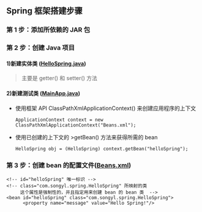 ## Spring 框架搭建步骤
### 第 1 步：添加所依赖的 JAR 包
### 第 2 步：创建 Java 项目
#### 1)新建实体类 ([HelloSpring.java](https://github.com/DaCang/Spring-Learning/blob/master/helloSpring01/src/com/songyl/spring/HelloSpring.java))
>主要是 getter() 和  setter() 方法

#### 2)新建测试类 ([MainApp.java](https://github.com/DaCang/Spring-Learning/blob/master/helloSpring01/src/com/songyl/spring/MainApp.java))

+ 使用框架 API ClassPathXmlApplicationContext() 来创建应用程序的上下文
    <pre><code>ApplicationContext context = new ClassPathXmlApplicationContext("Beans.xml");</code></pre>

+ 使用已创建的上下文的 >getBean() 方法来获得所需的 bean
    <pre><code>HelloSpring obj = (HelloSpring) context.getBean("helloSpring");</code></pre>

### 第 3 步：创建 bean 的配置文件([Beans.xml](https://github.com/DaCang/Spring-Learning/blob/master/helloSpring01/src/Beans.xml))
<pre><code>&lt;!-- id="helloSpring" 唯一标识 --&gt;
&lt;!-- class="com.songyl.spring.HelloSpring" 所映射的类
     这个属性是强制性的，并且指定用来创建 bean 的 bean 类  --&gt;
&lt;bean id="helloSpring" class="com.songyl.spring.HelloSpring"&gt;
      &lt;property name="message" value="Hello Spring!"/&gt;
</code></pre>
